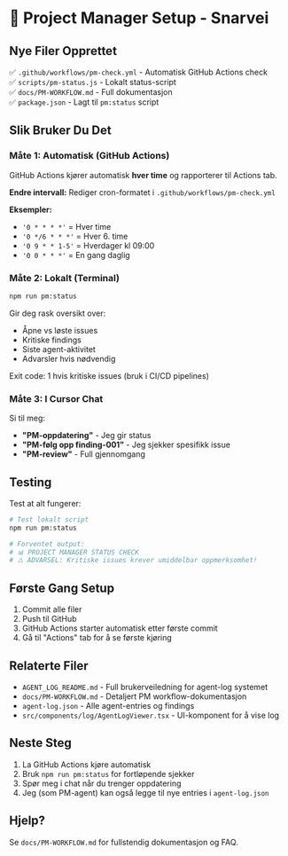 # 🎯 Project Manager Setup - Snarvei

## Nye Filer Opprettet

✅ `.github/workflows/pm-check.yml` - Automatisk GitHub Actions check  
✅ `scripts/pm-status.js` - Lokalt status-script  
✅ `docs/PM-WORKFLOW.md` - Full dokumentasjon  
✅ `package.json` - Lagt til `pm:status` script  

## Slik Bruker Du Det

### Måte 1: Automatisk (GitHub Actions)
GitHub Actions kjører automatisk **hver time** og rapporterer til Actions tab.

**Endre intervall:** Rediger cron-formatet i `.github/workflows/pm-check.yml`

**Eksempler:**
- `'0 * * * *'` = Hver time
- `'0 */6 * * *'` = Hver 6. time  
- `'0 9 * * 1-5'` = Hverdager kl 09:00
- `'0 0 * * *'` = En gang daglig

### Måte 2: Lokalt (Terminal)
```bash
npm run pm:status
```

Gir deg rask oversikt over:
- Åpne vs løste issues
- Kritiske findings  
- Siste agent-aktivitet
- Advarsler hvis nødvendig

Exit code: 1 hvis kritiske issues (bruk i CI/CD pipelines)

### Måte 3: I Cursor Chat
Si til meg:
- **"PM-oppdatering"** - Jeg gir status
- **"PM-følg opp finding-001"** - Jeg sjekker spesifikk issue
- **"PM-review"** - Full gjennomgang

## Testing

Test at alt fungerer:

```bash
# Test lokalt script
npm run pm:status

# Forventet output:
# 📊 PROJECT MANAGER STATUS CHECK
# ⚠️ ADVARSEL: Kritiske issues krever umiddelbar oppmerksomhet!
```

## Første Gang Setup

1. Commit alle filer
2. Push til GitHub
3. GitHub Actions starter automatisk etter første commit
4. Gå til "Actions" tab for å se første kjøring

## Relaterte Filer

- `AGENT_LOG_README.md` - Full brukerveiledning for agent-log systemet
- `docs/PM-WORKFLOW.md` - Detaljert PM workflow-dokumentasjon
- `agent-log.json` - Alle agent-entries og findings
- `src/components/log/AgentLogViewer.tsx` - UI-komponent for å vise log

## Neste Steg

1. La GitHub Actions kjøre automatisk
2. Bruk `npm run pm:status` for fortløpende sjekker
3. Spør meg i chat når du trenger oppdatering
4. Jeg (som PM-agent) kan også legge til nye entries i `agent-log.json`

## Hjelp?

Se `docs/PM-WORKFLOW.md` for fullstendig dokumentasjon og FAQ.

